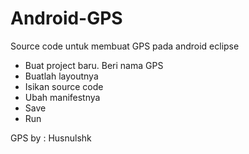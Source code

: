 # Android-GPS
Source code untuk membuat GPS pada android eclipse

- Buat project baru. Beri nama GPS
- Buatlah layoutnya
- Isikan source code
- Ubah manifestnya
- Save
- Run


GPS by : Husnulshk
